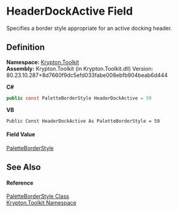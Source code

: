 # HeaderDockActive Field


Specifies a border style appropriate for an active docking header.



## Definition
**Namespace:** <a href="79d2eac2-21f4-54ff-7552-b20c33c30600.md">Krypton.Toolkit</a>  
**Assembly:** Krypton.Toolkit (in Krypton.Toolkit.dll) Version: 80.23.10.287+8d7660f9dc5efd033fabe008ebfb904beab6d444

**C#**
``` C#
public const PaletteBorderStyle HeaderDockActive = 59
```
**VB**
``` VB
Public Const HeaderDockActive As PaletteBorderStyle = 59
```



#### Field Value
<a href="b1fca4a5-050c-8382-9a04-e92bf0a4f34f.md">PaletteBorderStyle</a>

## See Also


#### Reference
<a href="b1fca4a5-050c-8382-9a04-e92bf0a4f34f.md">PaletteBorderStyle Class</a>  
<a href="79d2eac2-21f4-54ff-7552-b20c33c30600.md">Krypton.Toolkit Namespace</a>  
